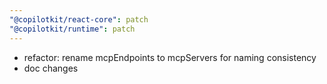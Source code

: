 ```yaml
---
"@copilotkit/react-core": patch
"@copilotkit/runtime": patch
---
```


- refactor: rename mcpEndpoints to mcpServers for naming consistency
- doc changes
